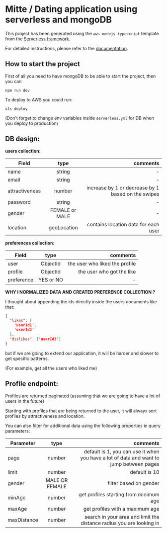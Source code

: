# Mitte / Dating application using serverless and mongoDB

This project has been generated using the `aws-nodejs-typescript` template from the [Serverless framework](https://www.serverless.com/).

For detailed instructions, please refer to the [documentation](https://www.serverless.com/framework/docs/providers/aws/).

## How to start the project

First of all you need to have mongoDB to be able to start the project, then you can 

```
npm run dev
```

To deploy to AWS you could run:
```
sls deploy
```
(Don't forget to change env variables inside `serverless.yml` for DB when you deploy to production)


## DB design:

**users collection:** 

| Field        | type           | comments  |
| ------------- |:-------------:| -----:|
| name      | string | - |
| email      | string      | -   | 
| attractiveness | number      |    increase by 1 or decrease by 1 based on the swipes |
| password               |  string | - |
| gender                | FEMALE or MALE | -
| location              | geoLocation | contains location data for each user


**preferences collection:**

| Field        | type           | comments  |
| ------------- |:-------------:| -----:|
| user      | ObjectId | the user who liked the profile |
| profile      | ObjectId      | the user who got the like   | 
| preference | YES or NO      |    - |

**WHY I NORMALIZED DATA AND CREATED PREFERENCE COLLECTION ?**

I thought about appending the ids directly inside the users documents like that:

```json
{
  "likes": [
    'userId1',
    'userId2'
  ],
  "dislikes": ['userId3']
}
```

but if we are going to extend our application, it will be harder and slower to get specific patterns.

(For example, get all the users who liked me)

## Profile endpoint:

Profiles are returned paginated (assuming that we are going to have a lot of users in the future)

Starting with profiles that are being returned to the user, it will always sort profiles by
attractiveness and location. 

You can also filter for additional data using the following properties in query parameters:


| Parameter        | type           | comments  |
| ------------- |:-------------:| -----:|
| page      | number | default is 1, you can use it when you have a lot of data and want to jump between pages |
| limit      | number      | default is 10   | 
| gender | MALE OR FEMALE      |    filter based on gender |
| minAge | number      |    get profiles starting from minimum age |
| maxAge | number      |    get profiles with a maximum age |
| maxDistance | number      |    search in your area and limit the distance radius you are looking in |









